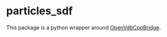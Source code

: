 # particles_sdf

This package is a python wrapper around [OpenVdbCppBridge](https://github.com/Konodinger/Liquid3D/tree/main/openvdbCppBridge).